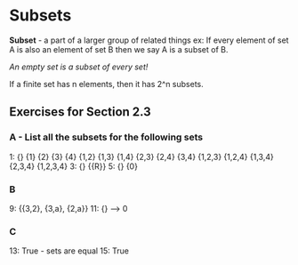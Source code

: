 # Subsets

**Subset** - a part of a larger group of related things
ex:  If every element of set A is also an element of set B then we say A is a subset of B. 

*An empty set is a subset of every set!*

If a finite set has n elements, then it has 2^n subsets.

## Exercises for Section 2.3

### A - List all the subsets for the following sets
1:
{}
{1}
{2}
{3}
{4}
{1,2}
{1,3}
{1,4}
{2,3}
{2,4}
{3,4}
{1,2,3}
{1,2,4}
{1,3,4}
{2,3,4}
{1,2,3,4}
3: 
{}
{{R}}
5:
{}
{0}
### B
9: {{3,2}, {3,a}, {2,a}}
11: {} --> 0
### C 
13: True - sets are equal
15: True 